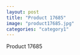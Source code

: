 ```yaml
---
layout: post
title: "Product 17685"
image: "product17685.jpg"
categories: "category1"
---
```

Product 17685
